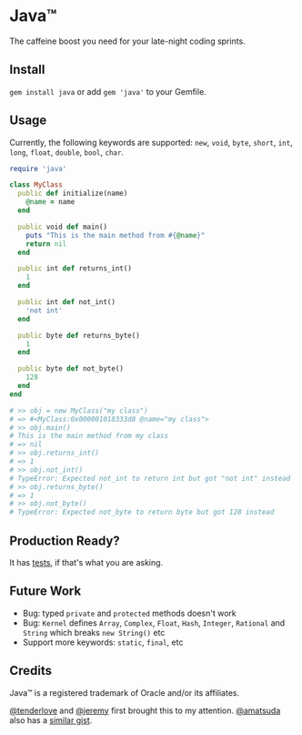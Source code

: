 Java™
=====

The caffeine boost you need for your late-night coding sprints.

Install
-------

`gem install java` or add `gem 'java'` to your Gemfile.

Usage
-----

Currently, the following keywords are supported: `new`, `void`, `byte`, `short`,
`int`, `long`, `float`, `double`, `bool`, `char`.

```ruby
require 'java'

class MyClass
  public def initialize(name)
    @name = name
  end

  public void def main()
    puts "This is the main method from #{@name}"
    return nil
  end

  public int def returns_int()
    1
  end

  public int def not_int()
    'not int'
  end

  public byte def returns_byte()
    1
  end

  public byte def not_byte()
    128
  end
end

# >> obj = new MyClass("my class")
# => #<MyClass:0x000001018333d8 @name="my class">
# >> obj.main()
# This is the main method from my class
# => nil
# >> obj.returns_int()
# => 1
# >> obj.not_int()
# TypeError: Expected not_int to return int but got "not int" instead
# >> obj.returns_byte()
# => 1
# >> obj.not_byte()
# TypeError: Expected not_byte to return byte but got 128 instead
```

Production Ready?
-----------------

It has [tests](https://github.com/vanruby/java/tree/master/test), if that's what
you are asking.

Future Work
-----------

- Bug: typed `private` and `protected` methods doesn't work
- Bug: `Kernel` defines `Array`, `Complex`, `Float`, `Hash`, `Integer`,
  `Rational` and `String` which breaks `new String()` etc
- Support more keywords: `static`, `final`, etc


Credits
-------

Java™ is a registered trademark of Oracle and/or its affiliates.

[@tenderlove](https://github.com/tenderlove) and [@jeremy](https://github.com/jeremy)
first brought this to my attention. [@amatsuda](https://github.com/amatsuda)
also has a [similar gist](https://gist.github.com/amatsuda/6237320).
